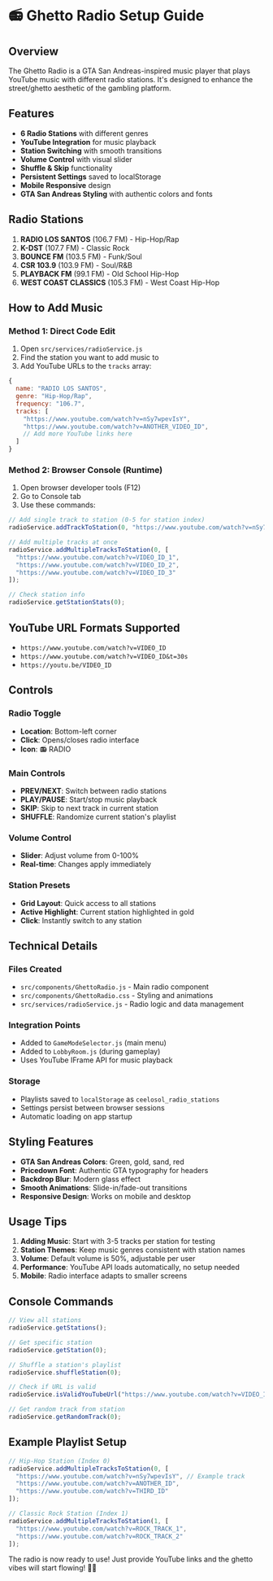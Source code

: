 # 📻 Ghetto Radio Setup Guide

## Overview
The Ghetto Radio is a GTA San Andreas-inspired music player that plays YouTube music with different radio stations. It's designed to enhance the street/ghetto aesthetic of the gambling platform.

## Features
- **6 Radio Stations** with different genres
- **YouTube Integration** for music playback
- **Station Switching** with smooth transitions
- **Volume Control** with visual slider
- **Shuffle & Skip** functionality
- **Persistent Settings** saved to localStorage
- **Mobile Responsive** design
- **GTA San Andreas Styling** with authentic colors and fonts

## Radio Stations

1. **RADIO LOS SANTOS** (106.7 FM) - Hip-Hop/Rap
2. **K-DST** (107.7 FM) - Classic Rock
3. **BOUNCE FM** (103.5 FM) - Funk/Soul
4. **CSR 103.9** (103.9 FM) - Soul/R&B
5. **PLAYBACK FM** (99.1 FM) - Old School Hip-Hop
6. **WEST COAST CLASSICS** (105.3 FM) - West Coast Hip-Hop

## How to Add Music

### Method 1: Direct Code Edit
1. Open `src/services/radioService.js`
2. Find the station you want to add music to
3. Add YouTube URLs to the `tracks` array:

```javascript
{
  name: "RADIO LOS SANTOS",
  genre: "Hip-Hop/Rap", 
  frequency: "106.7",
  tracks: [
    "https://www.youtube.com/watch?v=nSy7wpevIsY",
    "https://www.youtube.com/watch?v=ANOTHER_VIDEO_ID",
    // Add more YouTube links here
  ]
}
```

### Method 2: Browser Console (Runtime)
1. Open browser developer tools (F12)
2. Go to Console tab
3. Use these commands:

```javascript
// Add single track to station (0-5 for station index)
radioService.addTrackToStation(0, "https://www.youtube.com/watch?v=nSy7wpevIsY");

// Add multiple tracks at once
radioService.addMultipleTracksToStation(0, [
  "https://www.youtube.com/watch?v=VIDEO_ID_1",
  "https://www.youtube.com/watch?v=VIDEO_ID_2",
  "https://www.youtube.com/watch?v=VIDEO_ID_3"
]);

// Check station info
radioService.getStationStats(0);
```

## YouTube URL Formats Supported
- `https://www.youtube.com/watch?v=VIDEO_ID`
- `https://www.youtube.com/watch?v=VIDEO_ID&t=30s`
- `https://youtu.be/VIDEO_ID`

## Controls

### Radio Toggle
- **Location**: Bottom-left corner
- **Click**: Opens/closes radio interface
- **Icon**: 📻 RADIO

### Main Controls
- **PREV/NEXT**: Switch between radio stations
- **PLAY/PAUSE**: Start/stop music playback
- **SKIP**: Skip to next track in current station
- **SHUFFLE**: Randomize current station's playlist

### Volume Control
- **Slider**: Adjust volume from 0-100%
- **Real-time**: Changes apply immediately

### Station Presets
- **Grid Layout**: Quick access to all stations
- **Active Highlight**: Current station highlighted in gold
- **Click**: Instantly switch to any station

## Technical Details

### Files Created
- `src/components/GhettoRadio.js` - Main radio component
- `src/components/GhettoRadio.css` - Styling and animations
- `src/services/radioService.js` - Radio logic and data management

### Integration Points
- Added to `GameModeSelector.js` (main menu)
- Added to `LobbyRoom.js` (during gameplay)
- Uses YouTube IFrame API for music playback

### Storage
- Playlists saved to `localStorage` as `ceelosol_radio_stations`
- Settings persist between browser sessions
- Automatic loading on app startup

## Styling Features
- **GTA San Andreas Colors**: Green, gold, sand, red
- **Pricedown Font**: Authentic GTA typography for headers
- **Backdrop Blur**: Modern glass effect
- **Smooth Animations**: Slide-in/fade-out transitions
- **Responsive Design**: Works on mobile and desktop

## Usage Tips

1. **Adding Music**: Start with 3-5 tracks per station for testing
2. **Station Themes**: Keep music genres consistent with station names
3. **Volume**: Default volume is 50%, adjustable per user
4. **Performance**: YouTube API loads automatically, no setup needed
5. **Mobile**: Radio interface adapts to smaller screens

## Console Commands

```javascript
// View all stations
radioService.getStations();

// Get specific station
radioService.getStation(0);

// Shuffle a station's playlist
radioService.shuffleStation(0);

// Check if URL is valid
radioService.isValidYouTubeUrl("https://www.youtube.com/watch?v=VIDEO_ID");

// Get random track from station
radioService.getRandomTrack(0);
```

## Example Playlist Setup

```javascript
// Hip-Hop Station (Index 0)
radioService.addMultipleTracksToStation(0, [
  "https://www.youtube.com/watch?v=nSy7wpevIsY", // Example track
  "https://www.youtube.com/watch?v=ANOTHER_ID",
  "https://www.youtube.com/watch?v=THIRD_ID"
]);

// Classic Rock Station (Index 1)  
radioService.addMultipleTracksToStation(1, [
  "https://www.youtube.com/watch?v=ROCK_TRACK_1",
  "https://www.youtube.com/watch?v=ROCK_TRACK_2"
]);
```

The radio is now ready to use! Just provide YouTube links and the ghetto vibes will start flowing! 🎵🎰
